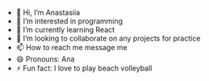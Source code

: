 - 👋 Hi, I’m Anastasiia
- 👀 I’m interested in programming
- 🌱 I’m currently learning React
- 💞️ I’m looking to collaborate on any projects for practice
- 📫 How to reach me message me
- 😄 Pronouns: Ana
- ⚡ Fun fact: I love to play beach volleyball

<!---
ashishkina19/ashishkina19 is a ✨ special ✨ repository because its `README.md` (this file) appears on your GitHub profile.
You can click the Preview link to take a look at your changes.
--->
